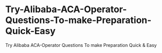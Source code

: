 # Try-Alibaba-ACA-Operator-Questions-To-make-Preparation-Quick-Easy
Try Alibaba ACA-Operator Questions To make Preparation Quick &amp; Easy
